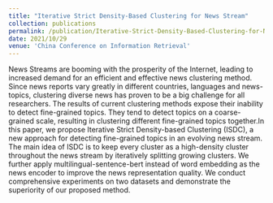 ```yaml
---
title: "Iterative Strict Density-Based Clustering for News Stream"
collection: publications
permalink: /publication/Iterative-Strict-Density-Based-Clustering-for-News-Stream
date: 2021/10/29
venue: 'China Conference on Information Retrieval'
---
```

News Streams are booming with the prosperity of the Internet, leading to increased demand for an efficient and effective news clustering method. Since news reports vary greatly in different countries, languages and news-topics, clustering diverse news has proven to be a big challenge for all researchers. The results of current clustering methods expose their inability to detect fine-grained topics. They tend to detect topics on a coarse-grained scale, resulting in clustering different fine-grained topics together.In this paper, we propose Iterative Strict Density-based Clustering (ISDC), a new approach for detecting fine-grained topics in an evolving news stream. The main idea of ISDC is to keep every cluster as a high-density cluster throughout the news stream by iteratively splitting growing clusters. We further apply multilingual-sentence-bert instead of word embedding as the news encoder to improve the news representation quality. We conduct comprehensive experiments on two datasets and demonstrate the superiority of our proposed method.

